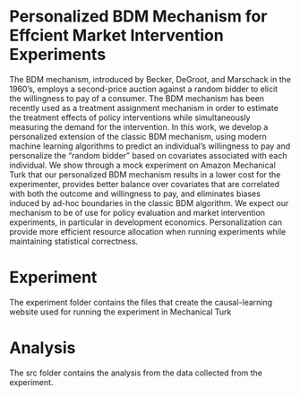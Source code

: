 # Personalized BDM Mechanism for Effcient Market Intervention Experiments

The BDM mechanism, introduced by Becker, DeGroot, and Marschack in the 1960’s, employs a second-price
auction against a random bidder to elicit the willingness to pay of a consumer. The BDM mechanism has
been recently used as a treatment assignment mechanism in order to estimate the treatment effects of policy
interventions while simultaneously measuring the demand for the intervention. In this work, we develop a
personalized extension of the classic BDM mechanism, using modern machine learning algorithms to predict
an individual’s willingness to pay and personalize the “random bidder” based on covariates associated with
each individual. We show through a mock experiment on Amazon Mechanical Turk that our personalized
BDM mechanism results in a lower cost for the experimenter, provides better balance over covariates that are
correlated with both the outcome and willingness to pay, and eliminates biases induced by ad-hoc boundaries
in the classic BDM algorithm. We expect our mechanism to be of use for policy evaluation and market
intervention experiments, in particular in development economics. Personalization can provide more efficient
resource allocation when running experiments while maintaining statistical correctness.

# Experiment

The experiment folder contains the files that create the causal-learning website used for running the experiment in Mechanical Turk

# Analysis

The src folder contains the analysis from the data collected from the experiment. 
